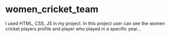 # women_cricket_team
I used HTML, CSS, JS in my project. In this project user can see the women cricket players profile and player who played in a specific year...
